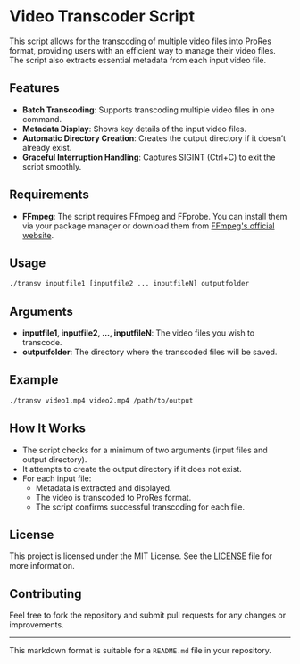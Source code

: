 # Video Transcoder Script

This script allows for the transcoding of multiple video files into ProRes format, providing users with an efficient way to manage their video files. The script also extracts essential metadata from each input video file.

## Features

- **Batch Transcoding**: Supports transcoding multiple video files in one command.
- **Metadata Display**: Shows key details of the input video files.
- **Automatic Directory Creation**: Creates the output directory if it doesn’t already exist.
- **Graceful Interruption Handling**: Captures SIGINT (Ctrl+C) to exit the script smoothly.

## Requirements

- **FFmpeg**: The script requires FFmpeg and FFprobe. You can install them via your package manager or download them from [FFmpeg's official website](https://ffmpeg.org/download.html).

## Usage

```bash
./transv inputfile1 [inputfile2 ... inputfileN] outputfolder
```

## Arguments

- **inputfile1, inputfile2, ..., inputfileN**: The video files you wish to transcode.
- **outputfolder**: The directory where the transcoded files will be saved.

## Example

```bash
./transv video1.mp4 video2.mp4 /path/to/output
```
## How It Works

- The script checks for a minimum of two arguments (input files and output directory).
- It attempts to create the output directory if it does not exist.
- For each input file:
  - Metadata is extracted and displayed.
  - The video is transcoded to ProRes format.
  - The script confirms successful transcoding for each file.

## License

This project is licensed under the MIT License. See the [LICENSE](LICENSE) file for more information.

## Contributing

Feel free to fork the repository and submit pull requests for any changes or improvements.

---

This markdown format is suitable for a `README.md` file in your repository.
